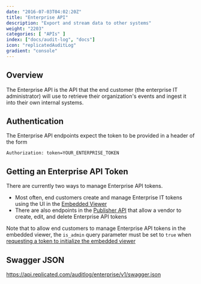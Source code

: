```yaml
---
date: "2016-07-03T04:02:20Z"
title: "Enterprise API"
description: "Export and stream data to other systems"
weight: "2203"
categories: [ "APIs" ]
index: ["docs/audit-log", "docs"]
icon: "replicatedAuditLog"
gradient: "console"
---
```


## Overview

The Enterprise API is the API that the end customer (the enterprise IT administrator) will use to retrieve their organization's events and ingest it into their own internal systems.

## Authentication

The Enterprise API endpoints expect the token to be provided in a header of the form

```
Authorization: token=YOUR_ENTERPRISE_TOKEN
```


## Getting an Enterprise API Token

There are currently two ways to manage Enterprise API tokens.

- Most often, end customers create and manage Enterprise IT tokens using the UI in the [Embedded Viewer](/docs/audit-log/getting-started/embedded-viewer)
- There are also endpoints in the [Publisher API](/docs/audit-log/apis/publisher-api) that
allow a vendor to create, edit, and delete Enterprise API tokens


Note that to allow end customers to manage Enterprise API tokens in the embedded viewer,
the `is_admin` query parameter must be set to `true` when [requesting a token to initialize the embedded viewer](https://retraced.readme.io/reference#publisherv1projectprojectidviewertoken)

## Swagger JSON
https://api.replicated.com/auditlog/enterprise/v1/swagger.json
